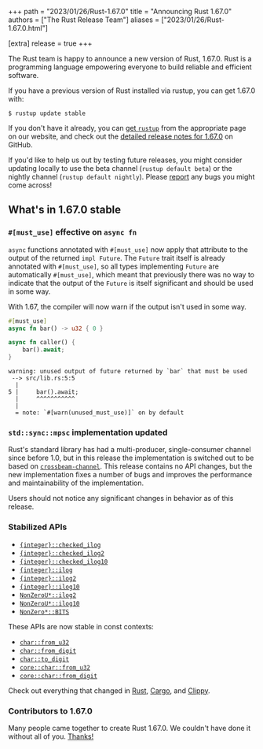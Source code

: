 +++
path = "2023/01/26/Rust-1.67.0"
title = "Announcing Rust 1.67.0"
authors = ["The Rust Release Team"]
aliases = ["2023/01/26/Rust-1.67.0.html"]

[extra]
release = true
+++

The Rust team is happy to announce a new version of Rust, 1.67.0. Rust is a
programming language empowering everyone to build reliable and efficient
software.

If you have a previous version of Rust installed via rustup, you can get 1.67.0
with:

```console
$ rustup update stable
```

If you don't have it already, you can [get
`rustup`](https://www.rust-lang.org/install.html) from the appropriate page on
our website, and check out the [detailed release notes for
1.67.0](https://github.com/rust-lang/rust/blob/master/RELEASES.md#version-1670-2023-01-26)
on GitHub.

If you'd like to help us out by testing future releases, you might consider
updating locally to use the beta channel (`rustup default beta`) or the nightly
channel (`rustup default nightly`). Please
[report](https://github.com/rust-lang/rust/issues/new/choose) any bugs you
might come across!

## What's in 1.67.0 stable

### `#[must_use]` effective on `async fn`

`async` functions annotated with `#[must_use]` now apply that attribute to the
output of the returned `impl Future`. The `Future` trait itself is already
annotated with `#[must_use]`, so all types implementing `Future` are
automatically `#[must_use]`, which meant that previously there was no way to
indicate that the output of the `Future` is itself significant and should be used in some way.

With 1.67, the compiler will now warn if the output isn't used in some way.

```rust
#[must_use]
async fn bar() -> u32 { 0 }

async fn caller() {
    bar().await;
}
```

```
warning: unused output of future returned by `bar` that must be used
 --> src/lib.rs:5:5
  |
5 |     bar().await;
  |     ^^^^^^^^^^^
  |
  = note: `#[warn(unused_must_use)]` on by default
```

### `std::sync::mpsc` implementation updated

Rust's standard library has had a multi-producer, single-consumer channel since
before 1.0, but in this release the implementation is switched out to be based
on [`crossbeam-channel`](https://crates.io/crates/crossbeam-channel). This
release contains no API changes, but the new implementation fixes a number of
bugs and improves the performance and maintainability of the implementation.

Users should not notice any significant changes in behavior as of this release.

### Stabilized APIs

- [`{integer}::checked_ilog`](https://doc.rust-lang.org/stable/std/primitive.i32.html#method.checked_ilog)
- [`{integer}::checked_ilog2`](https://doc.rust-lang.org/stable/std/primitive.i32.html#method.checked_ilog2)
- [`{integer}::checked_ilog10`](https://doc.rust-lang.org/stable/std/primitive.i32.html#method.checked_ilog10)
- [`{integer}::ilog`](https://doc.rust-lang.org/stable/std/primitive.i32.html#method.ilog)
- [`{integer}::ilog2`](https://doc.rust-lang.org/stable/std/primitive.i32.html#method.ilog2)
- [`{integer}::ilog10`](https://doc.rust-lang.org/stable/std/primitive.i32.html#method.ilog10)
- [`NonZeroU*::ilog2`](https://doc.rust-lang.org/stable/std/num/struct.NonZeroU32.html#method.ilog2)
- [`NonZeroU*::ilog10`](https://doc.rust-lang.org/stable/std/num/struct.NonZeroU32.html#method.ilog10)
- [`NonZero*::BITS`](https://doc.rust-lang.org/stable/std/num/struct.NonZeroU32.html#associatedconstant.BITS)

These APIs are now stable in const contexts:

- [`char::from_u32`](https://doc.rust-lang.org/stable/std/primitive.char.html#method.from_u32)
- [`char::from_digit`](https://doc.rust-lang.org/stable/std/primitive.char.html#method.from_digit)
- [`char::to_digit`](https://doc.rust-lang.org/stable/std/primitive.char.html#method.to_digit)
- [`core::char::from_u32`](https://doc.rust-lang.org/stable/core/char/fn.from_u32.html)
- [`core::char::from_digit`](https://doc.rust-lang.org/stable/core/char/fn.from_digit.html)

Check out everything that changed in
[Rust](https://github.com/rust-lang/rust/blob/stable/RELEASES.md#version-1670-2023-01-26),
[Cargo](https://doc.rust-lang.org/nightly/cargo/CHANGELOG.html#cargo-167-2023-01-26),
and [Clippy](https://github.com/rust-lang/rust-clippy/blob/master/CHANGELOG.md#rust-167).

### Contributors to 1.67.0

Many people came together to create Rust 1.67.0.
We couldn't have done it without all of you.
[Thanks!](https://thanks.rust-lang.org/rust/1.67.0/)
